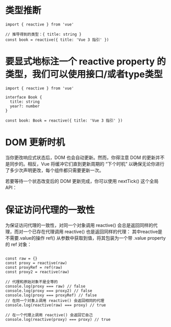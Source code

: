 # 类型推断
```vue
import { reactive } from 'vue'

// 推导得到的类型：{ title: string }
const book = reactive({ title: 'Vue 3 指引' })

```

# 要显式地标注一个 reactive property 的类型，我们可以使用接口/或者type类型
```vue
import { reactive } from 'vue'

interface Book {
  title: string
  year?: number
}

const book: Book = reactive({ title: 'Vue 3 指引' })

```


# DOM 更新时机

当你更改响应式状态后，DOM 也会自动更新。然而，你得注意 DOM 的更新并不是同步的。相反，Vue 将缓冲它们直到更新周期的 “下个时机” 以确保无论你进行了多少次声明更改，每个组件都只需要更新一次。

若要等待一个状态改变后的 DOM 更新完成，你可以使用 nextTick() 这个全局 API：

# 保证访问代理的一致性
为保证访问代理的一致性，对同一个对象调用 reactive() 会总是返回同样的代理，而对一个已存在代理调用 reactive() 也是返回同样的代理：
其中reactive是不需要.value的操作
ref() 从参数中获取到值，将其包装为一个带 .value property 的 ref 对象：
```vue

const raw = {}
const proxy = reactive(raw)
const proxyRef = ref(raw)
const proxy2 = reactive(raw)

// 代理和原始对象不是全等的
console.log(proxy === raw) // false
console.log(proxy === proxy2) // false
console.log(proxy === proxyRef) // false
// 在同一个对象上调用 reactive() 会返回相同的代理
console.log(reactive(raw) === proxy) // true

// 在一个代理上调用 reactive() 会返回它自己
console.log(reactive(proxy) === proxy) // true
```
